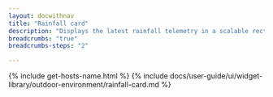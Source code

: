 ```yaml
---
layout: docwithnav
title: "Rainfall card"
description: "Displays the latest rainfall telemetry in a scalable rectangle card."
breadcrumbs: "true"
breadcrumbs-steps: "2"

---
```

{% include get-hosts-name.html %}
{% include docs/user-guide/ui/widget-library/outdoor-environment/rainfall-card.md %}
